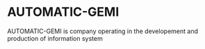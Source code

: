 # AUTOMATIC-GEMI
AUTOMATIC-GEMI is company operating in the developement and production of information system
